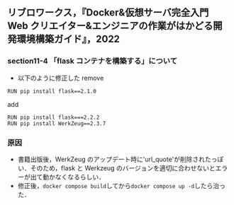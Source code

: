 ## リブロワークス，『Docker&仮想サーバ完全入門　 Web クリエイター&エンジニアの作業がはかどる開発環境構築ガイド』，2022

### section11-4 「flask コンテナを構築する」について

- 以下のように修正した
  remove

```
RUN pip install flask==2.1.0
```

add

```
RUN pip install flask===2.2.2
RUN pip install WerkZeug==2.3.7
```

### 原因

- 書籍出版後，WerkZeug のアップデート時に'url_quote'が削除されたっぽい．そのため，flask と Werkzeug のバージョンを適切に合わせないとエラーが出て動かなくなるらしい．
- 修正後，`docker compose build`してから`docker compose up -d`したら治った．
